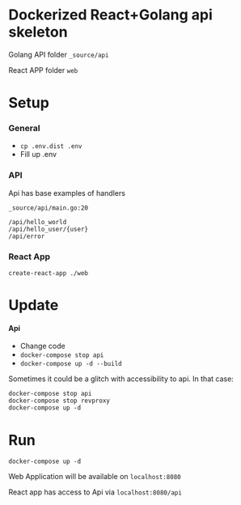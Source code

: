# Dockerized React+Golang api skeleton

Golang API folder `_source/api`

React APP folder `web`

# Setup

### General

+ `cp .env.dist .env`
+ Fill up .env

### API

Api has base examples of handlers

`_source/api/main.go:20`

```
/api/hello_world
/api/hello_user/{user}
/api/error
```

### React App

`create-react-app ./web`

# Update

#### Api

+ Change code
+ `docker-compose stop api`
+ `docker-compose up -d --build`

Sometimes it could be a glitch with accessibility to api. In that case:

```
docker-compose stop api
docker-compose stop revproxy
docker-compose up -d
```

# Run

`docker-compose up -d`

Web Application will be available on `localhost:8080`

React app has access to Api via `localhost:8080/api`